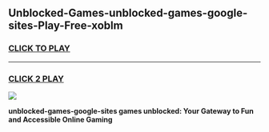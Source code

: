 
## Unblocked-Games-unblocked-games-google-sites-Play-Free-xoblm
<h3>
<a href="https://premium76.site?title=unblocked-games-google-sites&ref=24M">CLICK TO PLAY</a></h3>
<hr>

<h3>
<a href="https://premium76.site?title=unblocked-games-google-sites&ref=24M">CLICK 2 PLAY</a>
  
</h3>

<a href="https://premium76.site?title=unblocked-games-google-sites&ref=24M"><img src="https://clearcache.store/games.png"></a>


**unblocked-games-google-sites games unblocked: Your Gateway to Fun and Accessible Online Gaming**
